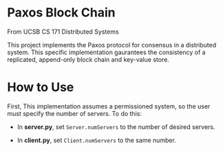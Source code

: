 # Paxos Block Chain

From UCSB CS 171 Distributed Systems

This project implements the Paxos protocol for consensus in a distributed system. This specific implementation gaurantees the consistency of a replicated, append-only block chain and key-value store.


# How to Use

First, This implementation assumes a permissioned system, so the user must specify the number of servers. To do this:

* In **server.py**, set `Server.numServers` to the number of desired servers.

* In **client.py**, set `Client.numServers` to the same number.

